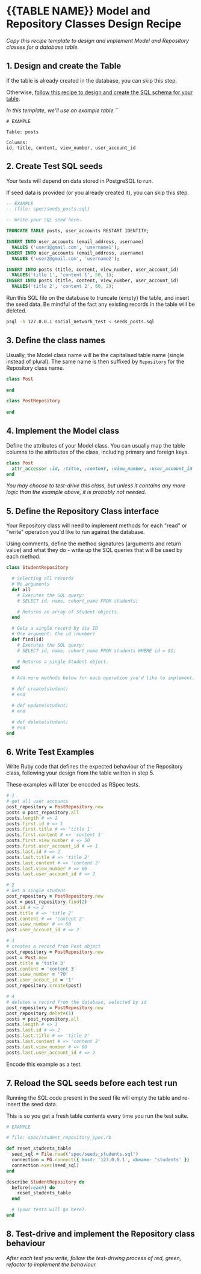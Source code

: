 # {{TABLE NAME}} Model and Repository Classes Design Recipe

_Copy this recipe template to design and implement Model and Repository classes for a database table._

## 1. Design and create the Table

If the table is already created in the database, you can skip this step.

Otherwise, [follow this recipe to design and create the SQL schema for your table](./single_table_design_recipe_template.md).

*In this template, we'll use an example table ``*

```
# EXAMPLE

Table: posts

Columns:
id, title, content, view_number, user_account_id
```

## 2. Create Test SQL seeds

Your tests will depend on data stored in PostgreSQL to run.

If seed data is provided (or you already created it), you can skip this step.

```sql
-- EXAMPLE
-- (file: spec/seeds_posts.sql)

-- Write your SQL seed here. 

TRUNCATE TABLE posts, user_accounts RESTART IDENTITY;

INSERT INTO user_accounts (email_address, username)
  VALUES ('user1@gmail.com', 'username1');
INSERT INTO user_accounts (email_address, username)
  VALUES ('user2@gmail.com', 'username2');

INSERT INTO posts (title, content, view_number, user_account_id)
  VALUES('title 1', 'content 1', 50, 1);
INSERT INTO posts (title, content, view_number, user_account_id)
  VALUES('title 2', 'content 2', 60, 2);
```

Run this SQL file on the database to truncate (empty) the table, and insert the seed data. Be mindful of the fact any existing records in the table will be deleted.

```bash
psql -h 127.0.0.1 social_network_test < seeds_posts.sql
```

## 3. Define the class names

Usually, the Model class name will be the capitalised table name (single instead of plural). The same name is then suffixed by `Repository` for the Repository class name.

```ruby
class Post
 
end

class PostRepository
  
end
```

## 4. Implement the Model class

Define the attributes of your Model class. You can usually map the table columns to the attributes of the class, including primary and foreign keys.

```ruby
class Post
  attr_accessor :id, :title, :content, :view_number, :user_account_id
end
```

*You may choose to test-drive this class, but unless it contains any more logic than the example above, it is probably not needed.*

## 5. Define the Repository Class interface

Your Repository class will need to implement methods for each "read" or "write" operation you'd like to run against the database.

Using comments, define the method signatures (arguments and return value) and what they do - write up the SQL queries that will be used by each method.

```ruby
class StudentRepository

  # Selecting all records
  # No arguments
  def all
    # Executes the SQL query:
    # SELECT id, name, cohort_name FROM students;

    # Returns an array of Student objects.
  end

  # Gets a single record by its ID
  # One argument: the id (number)
  def find(id)
    # Executes the SQL query:
    # SELECT id, name, cohort_name FROM students WHERE id = $1;

    # Returns a single Student object.
  end

  # Add more methods below for each operation you'd like to implement.

  # def create(student)
  # end

  # def update(student)
  # end

  # def delete(student)
  # end
end
```

## 6. Write Test Examples

Write Ruby code that defines the expected behaviour of the Repository class, following your design from the table written in step 5.

These examples will later be encoded as RSpec tests.

```ruby
# 1
# get all user accounts
post_repository = PostRepository.new
posts = post_repository.all
posts.length # => 2
posts.first.id # => 1
posts.first.title # => 'title 1'
posts.first.content # => 'content 1'
posts.first.view_number # => 50
posts.first.user_account_id # => 1
posts.last.id # => 2
posts.last.title # => 'title 2'
posts.last.content # => 'content 2'
posts.last.view_number # => 60
posts.last.user_account_id # => 2

# 2
# Get a single student
post_repository = PostRepository.new
post = post_repository.find(2)
post.id # => 2
post.title # => 'title 2'
post.content # => 'content 2'
post.view_number # => 60
post.user_account_id # => 2

# 3
# creates a record from Post object
post_repository = PostRepository.new
post = Post.new
post.title = 'title 3'
post.content = 'content 3'
post.view_number = '70'
post.user_accout_id = '1'
post_repository.create(post)

# 4
# deletes a record from the database, selected by id
post_repository = PostRepository.new
post_repository.delete(1)
posts = post_repository.all
posts.length # => 1
posts.last.id # => 2
posts.last.title # => 'title 2'
posts.last.content # => 'content 2'
posts.last.view_number # => 60
posts.last.user_account_id # => 2
```

Encode this example as a test.

## 7. Reload the SQL seeds before each test run

Running the SQL code present in the seed file will empty the table and re-insert the seed data.

This is so you get a fresh table contents every time you run the test suite.

```ruby
# EXAMPLE

# file: spec/student_repository_spec.rb

def reset_students_table
  seed_sql = File.read('spec/seeds_students.sql')
  connection = PG.connect({ host: '127.0.0.1', dbname: 'students' })
  connection.exec(seed_sql)
end

describe StudentRepository do
  before(:each) do 
    reset_students_table
  end

  # (your tests will go here).
end
```

## 8. Test-drive and implement the Repository class behaviour

_After each test you write, follow the test-driving process of red, green, refactor to implement the behaviour._